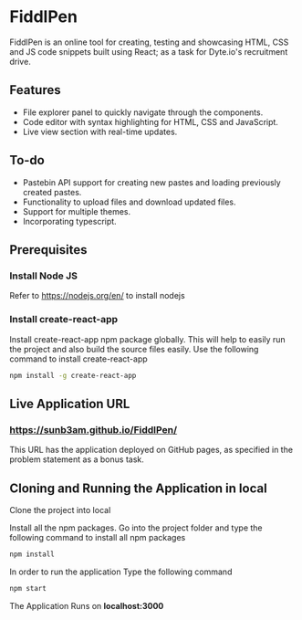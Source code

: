 
# FiddlPen

FiddlPen is an online tool for creating, testing and showcasing HTML, CSS and JS code snippets built using React; as a task for Dyte.io's recruitment drive. 

## Features
* File explorer panel to quickly navigate through the components.
* Code editor with syntax highlighting for HTML, CSS and JavaScript.
* Live view section with real-time updates.
## To-do
* Pastebin API support for creating new pastes and loading previously created pastes.
* Functionality to upload files and download updated files.
* Support for multiple themes.
* Incorporating typescript.

## Prerequisites

### Install Node JS
Refer to https://nodejs.org/en/ to install nodejs

### Install create-react-app
Install create-react-app npm package globally. This will help to easily run the project and also build the source files easily. Use the following command to install create-react-app

```bash
npm install -g create-react-app
```

## Live Application URL

### https://sunb3am.github.io/FiddlPen/
This URL has the application deployed on GitHub pages, as specified in the problem statement as a bonus task.

## Cloning and Running the Application in local

Clone the project into local

Install all the npm packages. Go into the project folder and type the following command to install all npm packages

```bash
npm install
```

In order to run the application Type the following command

```bash
npm start
```

The Application Runs on **localhost:3000**
